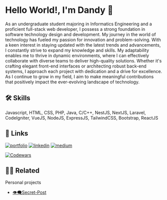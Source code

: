 
# Hello World!, I'm Dandy 👋
As an undergraduate student majoring in Informatics Engineering and a proficient full-stack web developer, I possess a strong foundation in software technology design and development. My journey in the world of technology has fueled my passion for innovation and problem-solving. With a keen interest in staying updated with the latest trends and advancements, I constantly strive to expand my knowledge and skills. My adaptability enables me to thrive in dynamic environments, where I can effectively collaborate with diverse teams to deliver high-quality solutions. Whether it's crafting elegant front-end interfaces or architecting robust back-end systems, I approach each project with dedication and a drive for excellence. As I continue to grow in my field, I aim to make meaningful contributions that positively impact the ever-evolving landscape of technology.

## 🛠 Skills
Javascript, HTML, CSS, PHP, Java, C/C++, NestJS, NextJS, Laravel, CodeIgniter, VueJS, NodeJS, ExpressJS, TailwindCSS, Bootstrap, ReactJS


## 🔗 Links
[![portfolio](https://img.shields.io/badge/my_portfolio-000?style=for-the-badge&logo=ko-fi&logoColor=white)](https://dandyyahmin.github.io/portofolio-next/)
[![linkedin](https://img.shields.io/badge/linkedin-0A66C2?style=for-the-badge&logo=linkedin&logoColor=white)](https://www.linkedin.com/in/dandydarmawanalyahmin/)
[![medium](https://img.shields.io/badge/medium-1DA1F2?style=for-the-badge&logo=mediumr&logoColor=white)]( https://medium.com/@dandydarmawanalyahmin)

[![Codewars](https://github.r2v.ch/codewars?user=DandyYahmin&stroke=black)](https://www.codewars.com/users/DandyYahmin)


## 👨‍💻 Related

Personal projects

- [👁‍🗨Secret-Post](https://secret-post.vercel.app/)

